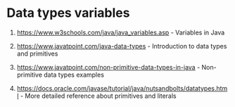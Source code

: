 # Data types variables

1. https://www.w3schools.com/java/java_variables.asp  -  Variables in Java

2. https://www.javatpoint.com/java-data-types  - Introduction to data types and primitives

3. https://www.javatpoint.com/non-primitive-data-types-in-java  -  Non-primitive data types examples

4. https://docs.oracle.com/javase/tutorial/java/nutsandbolts/datatypes.html  - More detailed  reference about primitives and literals
